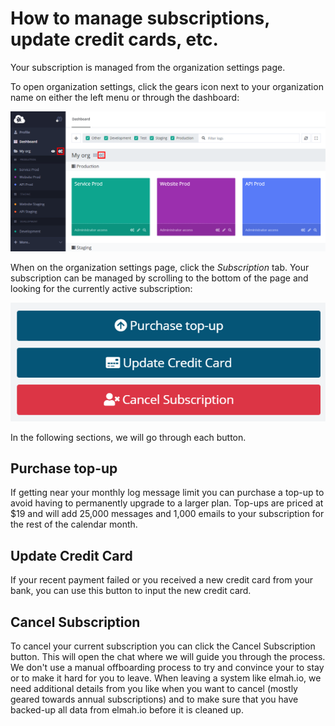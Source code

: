 # How to manage subscriptions, update credit cards, etc.

Your subscription is managed from the organization settings page.

To open organization settings, click the gears icon next to your organization name on either the left menu or through the dashboard:

![Organization settings](images/organization-settings.png)

When on the organization settings page, click the _Subscription_ tab. Your subscription can be managed by scrolling to the bottom of the page and looking for the currently active subscription:

![Manage subscription](images/manage-subscription.png)

In the following sections, we will go through each button.

## Purchase top-up

If getting near your monthly log message limit you can purchase a top-up to avoid having to permanently upgrade to a larger plan. Top-ups are priced at $19 and will add 25,000 messages and 1,000 emails to your subscription for the rest of the calendar month.

## Update Credit Card

If your recent payment failed or you received a new credit card from your bank, you can use this button to input the new credit card.

## Cancel Subscription

To cancel your current subscription you can click the Cancel Subscription button. This will open the chat where we will guide you through the process. We don't use a manual offboarding process to try and convince your to stay or to make it hard for you to leave. When leaving a system like elmah.io, we need additional details from you like when you want to cancel (mostly geared towards annual subscriptions) and to make sure that you have backed-up all data from elmah.io before it is cleaned up.